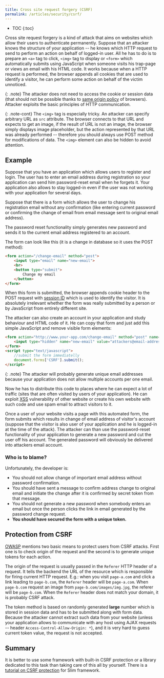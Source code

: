 ```yaml
---
title: Cross site request forgery (CSRF)
permalink: /articles/security/csrf/
---
```


* TOC
{:toc}

Cross site request forgery is a kind of attack that aims on websites which allow their users to authenticate
permanently. Suppose that an attacker knows the structure of your application -- he knows which HTTP
request to send to perform an action on behalf of logged-in user. All he has to do is to prepare an `<a>` tag to click,
`<img>` tag to display or `<form>` which automatically submits using JavaScript when someone visits his trap-page or
views an email with his HTML code. It works because when a HTTP request is performed, the browser appends all cookies that
are used to identify a visitor, he can perform some action on behalf of the victim unnoticed.

{: .note}
The attacker does not need to access the cookie or session data (that should not be possible thanks to
[same origin policy](https://en.wikipedia.org/wiki/Same-origin_policy) of browsers). Attacker exploits the basic
principles of HTTP communication.

{: .note-cont}
The `<img>` tag is especially tricky. An attacker can specify arbitrary URL as `src` attribute. The browser
connects to that URL and expects to get an image, if the result of URL is not an image, the browser simply displays
image placeholder, but the action represented by that URL was already performed -- therefore you should always use POST
method for modifications of data. The `<img>` element can also be hidden to avoid attention.

## Example
Suppose that you have an application which allows users to register and login. The user has to enter an email address
during registration so your application can send him password-reset email when he forgets it. Your application also
allows to stay logged-in even if the user was not working with your application for several days.

Suppose that there is a form which allows the user to change his registration email without any confirmation (like
entering current password or confirming the change of email from email message sent to original email address).

The password reset functionality simply generates new password and sends it to the current email address registered
to an account.

The form can look like this (it is a change in database so it uses the POST method):

~~~ html
<form action="/change-email" method="post">
    <input type="email" name="new-email">
    <br>
    <button type="submit">
        Change my email
    </button>
</form> 
~~~

When this form is submitted, the browser appends cookie header to the POST request with [session ID](/articles/cookies-sessions/)
which is used to identify the visitor. It is absolutely irrelevant whether the form was really submitted by a person
or by JavaScript from entirely different site.

The attacker can also create an account in your application and study behaviour and HTML code of it. He can copy that
form and just add this simple JavaScript and remove visible form elements:

~~~ html
<form action="http://www.your-app.com/change-email" method="post" name="CSRF">
    <input type="hidden" name="new-email" value="attackers@email-address.com">
</form>
<script type="text/javascript">
    //submit the form immediatelly
    document.forms['CSRF'].submit();
</script>
~~~

{: .note}
The attacker will probably generate unique email addresses because your application does not allow multiple accounts
per one email.

Now he has to distribute this code to places where he can expect a lot of traffic (sites that are often visited by
users of your application). He can exploit [XSS](/articles/security/xss/) vulnerability of other website or
create his own website with such code and use spam email to attract visitors to it.

Once a user of your website visits a page with this automated form, the form submits which results in change of
email address of visitor's account (suppose that the visitor is also user of your application and he is logged-in
at the time of the attack). The attacker can than use the password-reset functionality of your application to
generate a new password and cut the user off his account. The generated password will obviously be delivered into
attackers email account.

### Who is to blame?
Unfortunately, the developer is:

- You should not allow change of important email address without password confirmation.
- You should have sent a message to confirm address change to original email and initiate the change after it is
  confirmed by secret token from that message.
- You should not generate a new password when somebody enters an email but once the person clicks the link in email
  generated by the password change request.
- **You should have secured the form with a unique token.**

## Protection from CSRF
[OWASP](https://www.owasp.org/index.php/Cross-Site_Request_Forgery_%28CSRF%29_Prevention_Cheat_Sheet) mentions
two basic means to protect users from CSRF attacks. First one is to check origin of the request and the second
is to generate unique tokens for each action.

The origin of the request is usually passed in the `Referer` HTTP header of a request. It tells the backend the URL
of the resource which is responsible for firing current HTTP request. E.g.: when you visit `page-a.com` and click
a link leading to `page-b.com`, the `Referer` header will be `page-a.com`. When `page-b.com` request an image
from `page-b.com/images/img.jpg`, the referer will be `page-b.com`. When the `Referer` header does not match your
domain, it is probably CSRF attack.

The token method is based on randomly generated **large** number which is stored in session data and has to be
submitted along with form data. Because the attacker cannot extract such data from your website (unless your
application allows to communicate with any host using AJAX requests -- header `Access-Control-Allow-Origin: *`), and
it is very hard to guess current token value, the request is not accepted.

## Summary
It is better to use some framework with built-in CSRF protection or a library dedicated to this task than taking care
of this all by yourself. There is a [tutorial on CSRF protection](https://www.slimframework.com/docs/v3/features/csrf.html)
for Slim framework.